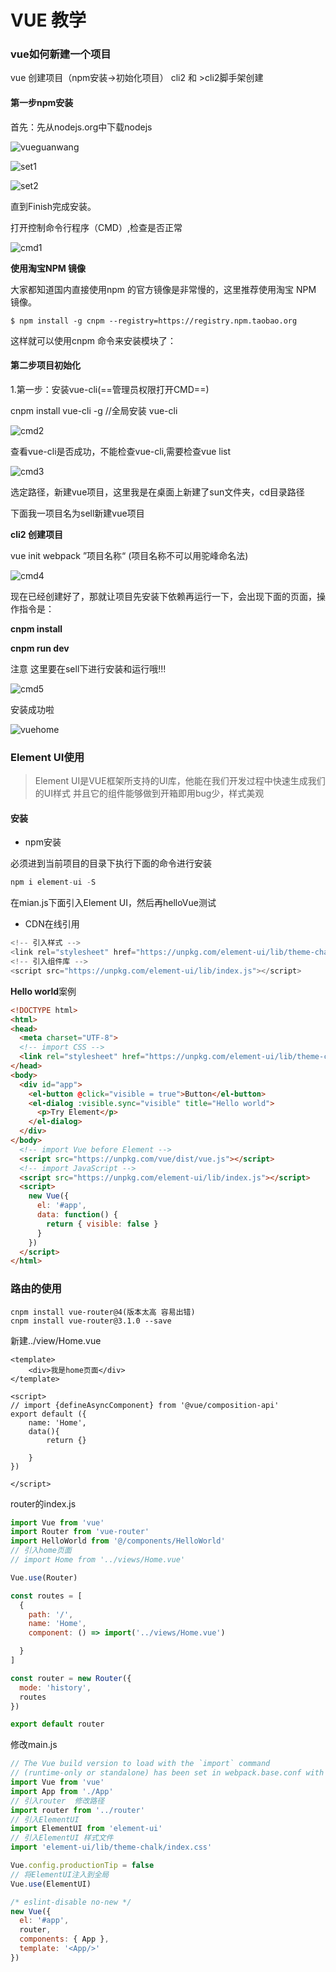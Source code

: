 # VUE 教学



### vue如何新建一个项目

vue 创建项目（npm安装→初始化项目）
cli2 和 >cli2脚手架创建

#### 第一步npm安装

首先：先从nodejs.org中下载nodejs

![vueguanwang](img/vueguanwang.jpg)

![set1](img/set1.jpg)

![set2](img/set2.jpg)

直到Finish完成安装。

打开控制命令行程序（CMD）,检查是否正常

![cmd1](img/cmd1.jpg)

**使用淘宝NPM 镜像**

大家都知道国内直接使用npm 的官方镜像是非常慢的，这里推荐使用淘宝 NPM 镜像。

`$ npm install -g cnpm --registry=https://registry.npm.taobao.org`

这样就可以使用cnpm 命令来安装模块了：

#### 第二步项目初始化

1.第一步：安装vue-cli(==管理员权限打开CMD==)

cnpm install vue-cli -g   //全局安装 vue-cli

![cmd2](img/cmd2.jpg)

查看vue-cli是否成功，不能检查vue-cli,需要检查vue list

![cmd3](img/cmd3.jpg)



选定路径，新建vue项目，这里我是在桌面上新建了sun文件夹，cd目录路径

下面我一项目名为sell新建vue项目

**cli2 创建项目** 

vue init webpack ”项目名称“ (项目名称不可以用驼峰命名法)

![cmd4](img/cmd4.jpg)

现在已经创建好了，那就让项目先安装下依赖再运行一下，会出现下面的页面，操作指令是：

**cnpm install**

**cnpm run dev**

注意 这里要在sell下进行安装和运行哦!!!

![cmd5](img/cmd5.jpg)



安装成功啦

![vuehome](img/vuehome.jpg)

### Element UI使用

> Element UI是VUE框架所支持的UI库，他能在我们开发过程中快速生成我们的UI样式
> 并且它的组件能够做到开箱即用bug少，样式美观

#### 安装

* npm安装

必须进到当前项目的目录下执行下面的命令进行安装

~~~javascript
npm i element-ui -S
~~~

在mian.js下面引入Element UI，然后再helloVue测试

* CDN在线引用

~~~javascript
<!-- 引入样式 -->
<link rel="stylesheet" href="https://unpkg.com/element-ui/lib/theme-chalk/index.css">
<!-- 引入组件库 -->
<script src="https://unpkg.com/element-ui/lib/index.js"></script>
~~~

**Hello world**案例

```html
<!DOCTYPE html>
<html>
<head>
  <meta charset="UTF-8">
  <!-- import CSS -->
  <link rel="stylesheet" href="https://unpkg.com/element-ui/lib/theme-chalk/index.css">
</head>
<body>
  <div id="app">
    <el-button @click="visible = true">Button</el-button>
    <el-dialog :visible.sync="visible" title="Hello world">
      <p>Try Element</p>
    </el-dialog>
  </div>
</body>
  <!-- import Vue before Element -->
  <script src="https://unpkg.com/vue/dist/vue.js"></script>
  <!-- import JavaScript -->
  <script src="https://unpkg.com/element-ui/lib/index.js"></script>
  <script>
    new Vue({
      el: '#app',
      data: function() {
        return { visible: false }
      }
    })
  </script>
</html>
```

### 路由的使用

~~~vue
cnpm install vue-router@4(版本太高 容易出错)
cnpm install vue-router@3.1.0 --save
~~~

新建../view/Home.vue

~~~vue
<template>
    <div>我是home页面</div>
</template>

<script>
// import {defineAsyncComponent} from '@vue/composition-api'
export default ({
    name: 'Home',
    data(){
        return {}

    }
})

</script>
~~~

router的index.js

~~~javascript
import Vue from 'vue'
import Router from 'vue-router'
import HelloWorld from '@/components/HelloWorld'
// 引入home页面
// import Home from '../views/Home.vue'

Vue.use(Router)

const routes = [
  {
    path: '/',
    name: 'Home',
    component: () => import('../views/Home.vue')

  }
]

const router = new Router({
  mode: 'history',
  routes
})

export default router

~~~

修改main.js

~~~javascript
// The Vue build version to load with the `import` command
// (runtime-only or standalone) has been set in webpack.base.conf with an alias.
import Vue from 'vue'
import App from './App'
// 引入router  修改路径
import router from '../router'
// 引入ElementUI
import ElementUI from 'element-ui'
// 引入ElementUI 样式文件
import 'element-ui/lib/theme-chalk/index.css'

Vue.config.productionTip = false
// 将ElementUI注入到全局
Vue.use(ElementUI)

/* eslint-disable no-new */
new Vue({
  el: '#app',
  router,
  components: { App },
  template: '<App/>'
})

~~~

